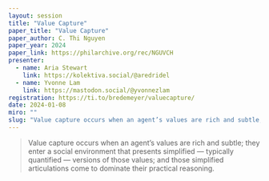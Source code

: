 ```yaml
---
layout: session
title: "Value Capture"
paper_title: "Value Capture"
paper_author: C. Thi Nguyen
paper_year: 2024
paper_link: https://philarchive.org/rec/NGUVCH
presenter:
  - name: Aria Stewart
    link: https://kolektiva.social/@aredridel
  - name: Yvonne Lam
    link: https://mastodon.social/@yvonnezlam
registration: https://ti.to/bredemeyer/valuecapture/
date: 2024-01-08
miro: ""
slug: "Value capture occurs when an agent’s values are rich and subtle; they enter a social environment that presents simplified — typically quantified — versions of those values; and those simplified articulations come to dominate their practical reasoning."
---
```


> Value capture occurs when an agent’s values are rich and subtle; they enter a social environment that presents simplified — typically quantified — versions of those values; and those simplified articulations come to dominate their practical reasoning.
